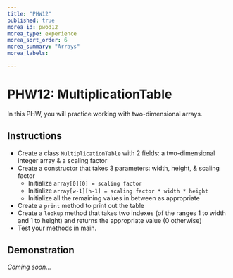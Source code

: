 ```yaml
---
title: "PHW12"
published: true
morea_id: pwod12
morea_type: experience
morea_sort_order: 6
morea_summary: "Arrays"
morea_labels:

---
```


# PHW12: MultiplicationTable

In this PHW, you will practice working with two-dimensional arrays.

<!--{% include wod-times.html Rx="<15 min" Av="15-30 min" Sd="30-45 min" DNF="45+ min" %}-->

## Instructions

  * Create a class `MultiplicationTable` with 2 fields: a two-dimensional integer array & a scaling factor
  * Create a constructor that takes 3 parameters: width, height, & scaling factor
    * Initialize `array[0][0] = scaling factor`
    * Initialize `array[w-1][h-1] = scaling factor * width * height`
    * Initialize all the remaining values in between as appropriate
  * Create a `print` method to print out the table
  * Create a `lookup` method that takes two indexes (of the ranges 1 to width and 1 to height) and returns the appropriate value (0 otherwise)
  * Test your methods in main.

## Demonstration

*Coming soon...*

<!--Once you've finished doing the WOD a single time, watch me do it:

{% include youtube.html id="Gnc0hJ2mPs4" %}-->

